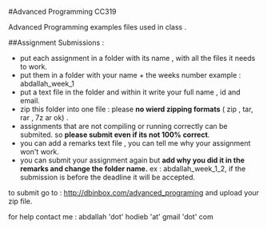 #Advanced Programming CC319

Advanced Programming examples files used in class .



##Assignment Submissions :
- put each assignment in a folder with its name , with all the files it needs to work.
- put them in a folder with your name + the weeks number example : abdallah_week_1
- put a text file in the folder and within it write your full name ,  id  and email.
- zip this folder into one file : please **no wierd zipping formats** ( zip , tar, rar , 7z  ar ok) .
- assignments that are not compiling or running correctly can be submited. so **please submit even if its not 100% correct**.
- you can add a remarks text file , you can tell me why your assignment won't work.
- you can submit your assignment again but **add why you did it in the remarks and change the folder name.** ex : abdallah_week_1_2, if the submission is before the deadline it will be accepted.

to submit go to :
http://dbinbox.com/advanced_programing
and upload your zip file.


for help contact me : 
abdallah 'dot' hodieb 'at' gmail 'dot' com 
